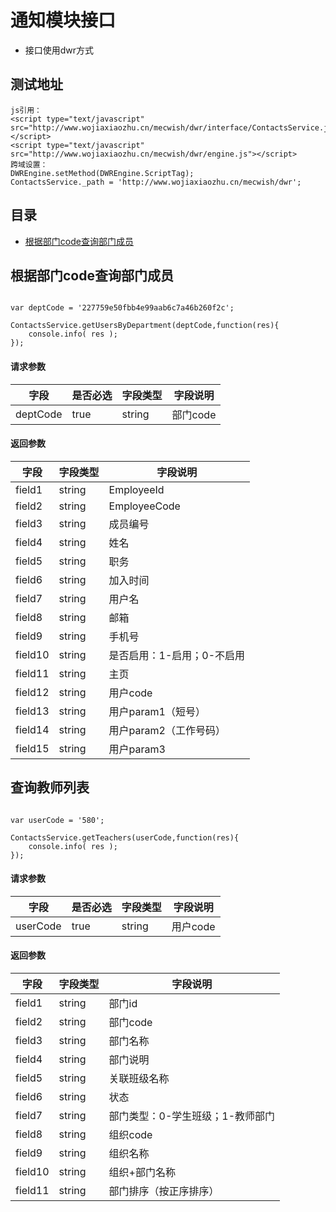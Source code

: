 # 通知模块接口

*	接口使用dwr方式

## 测试地址
```
js引用：
<script type="text/javascript" src="http://www.wojiaxiaozhu.cn/mecwish/dwr/interface/ContactsService.js"></script>
<script type="text/javascript" src="http://www.wojiaxiaozhu.cn/mecwish/dwr/engine.js"></script>
跨域设置：
DWREngine.setMethod(DWREngine.ScriptTag);
ContactsService._path = 'http://www.wojiaxiaozhu.cn/mecwish/dwr';

```

## 目录

*   [根据部门code查询部门成员](#根据部门code查询部门成员)



## 根据部门code查询部门成员

```

var deptCode = '227759e50fbb4e99aab6c7a46b260f2c';

ContactsService.getUsersByDepartment(deptCode,function(res){
    console.info( res );
});

```

#### 请求参数

字段   |   是否必选    |   字段类型   |字段说明
------  |  -----------|-------------|-----------
deptCode | true | string | 部门code


#### 返回参数

字段    |   字段类型   |字段说明
-----------|-------------|-----------
field1 | string | EmployeeId
field2 | string | EmployeeCode
field3 | string | 成员编号
field4 | string | 姓名
field5 | string | 职务
field6 | string | 加入时间
field7 | string | 用户名
field8 | string | 邮箱
field9 | string | 手机号
field10 | string | 是否启用：1-启用；0-不启用
field11 | string | 主页
field12 | string | 用户code
field13 | string | 用户param1（短号）
field14 | string | 用户param2（工作号码）
field15 | string | 用户param3


## 查询教师列表

```

var userCode = '580';

ContactsService.getTeachers(userCode,function(res){
    console.info( res );
});

```

#### 请求参数

字段   |   是否必选    |   字段类型   |字段说明
------  |  -----------|-------------|-----------
userCode | true | string | 用户code


#### 返回参数

字段    |   字段类型   |字段说明
-----------|-------------|-----------
field1 | string | 部门id
field2 | string | 部门code
field3 | string | 部门名称
field4 | string | 部门说明
field5 | string | 关联班级名称
field6 | string | 状态
field7 | string | 部门类型：0-学生班级；1-教师部门
field8 | string | 组织code
field9 | string | 组织名称
field10 | string | 组织+部门名称
field11 | string | 部门排序（按正序排序）

